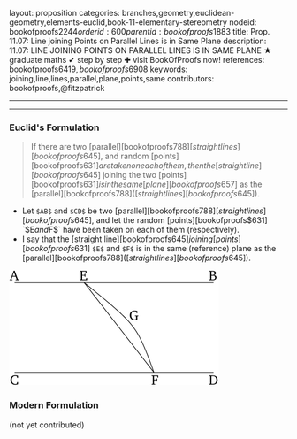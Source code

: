 layout: proposition
categories: branches,geometry,euclidean-geometry,elements-euclid,book-11-elementary-stereometry
nodeid: bookofproofs$2244
orderid: 600
parentid: bookofproofs$1883
title: Prop. 11.07: Line joining Points on Parallel Lines is in Same Plane
description: 11.07: LINE JOINING POINTS ON PARALLEL LINES IS IN SAME PLANE &#9733; graduate maths &#10004; step by step &#10010; visit BookOfProofs now!
references: bookofproofs$6419,bookofproofs$6908
keywords: joining,line,lines,parallel,plane,points,same
contributors: bookofproofs,@fitzpatrick

---


---

### Euclid's Formulation

> If there are two [parallel][bookofproofs$788] [straight lines][bookofproofs$645], and random [points][bookofproofs$631] are taken on each of them, then the [straight line][bookofproofs$645] joining the two [points][bookofproofs$631] is in the same [plane][bookofproofs$657] as the [parallel][bookofproofs$788] ([straight lines][bookofproofs$645]).
* Let `$AB$` and `$CD$` be two [parallel][bookofproofs$788] [straight lines][bookofproofs$645], and let the random [points][bookofproofs$631] `$E$` and `$F$` have been taken on each of them (respectively).
* I say that the [straight line][bookofproofs$645] joining [points][bookofproofs$631] `$E$` and `$F$` is in the same (reference) plane as the [parallel][bookofproofs$788] ([straight lines][bookofproofs$645]).

![fig07e](https://github.com/bookofproofs/bookofproofs.github.io/blob/main/_sources/_assets/images/euclid/Book11/fig07e.png?raw=true)



### Modern Formulation

(not yet contributed)
